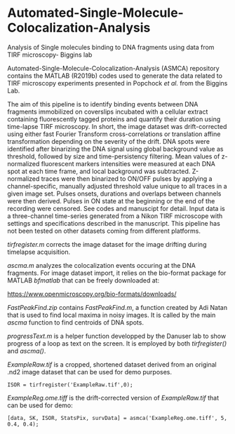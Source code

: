 # Automated-Single-Molecule-Colocalization-Analysis
Analysis of Single molecules binding to DNA fragments using data from TIRF microscopy- Biggins lab

Automated-Single-Molecule-Colocalization-Analysis (ASMCA) repository contains the MATLAB (R2019b) codes used to generate the data related to TIRF microscopy experiments presented in Popchock *et al.* from the Biggins Lab. 

The aim of this pipeline is to identify binding events between DNA fragments immobilized on coverslips incubated with a cellular extract containing fluorescently tagged proteins and quantify their duration using time-lapse TIRF microscopy.
In short,  the image dataset was drift-corrected using either fast Fourier Transform cross-correlations or translation affine transformation depending on the severity of the drift. DNA spots were identified after binarizing the DNA signal using global background value as threshold, followed by size and time-persistency filtering. Mean values of z-normalized fluorescent markers intensities were measured at each DNA spot at each time frame, and local background was subtracted. Z-normalized traces were then binarized to ON/OFF pulses by applying a channel-specific, manually adjusted threshold value unique to all traces in a given image set. Pulses onsets, durations and overlaps between channels were then derived. Pulses in ON state at the beginning or the end of the recording were censored. See codes and manuscipt for detail. Input data is a three-channel time-series generated from a Nikon TIRF microscope with settings and specifications described in the manuscript. This pipeline has not been tested on other datasets coming from different platforms.

*tirfregister.m* corrects the image dataset for the image drifting during timelapse acquisition.

*ascma.m* analyzes the colocalization events occuring at the DNA fragments. For image dataset import, it relies on the bio-format package for MATLAB *bfmatlab* that can be freely downloaded at:

https://www.openmicroscopy.org/bio-formats/downloads/

*FastPeakFind.zip* contains *FastPeakFind.m*, a function created by Adi Natan that is used to find local maxima in noisy images. It is called by the main *ascma* function to find centroids of DNA spots.

*progressText.m* is a helper function developped by the Danuser lab to show progress of a loop as text on the screen. It is employed by both *tirfregister()* and *ascma()*.

*ExampleRaw.tif* is a cropped, shortened dataset derived from an original .nd2 image dataset that can be used for demo purposes.

```
ISOR = tirfregister('ExampleRaw.tif',0);
```

*ExampleReg.ome.tiff* is the drift-corrected version of *ExampleRaw.tif* that can be used for demo:

```
[data, SK, ISOR, StatsPix, survData] = asmca('ExampleReg.ome.tiff', 5, 0.4, 0.4);
```

